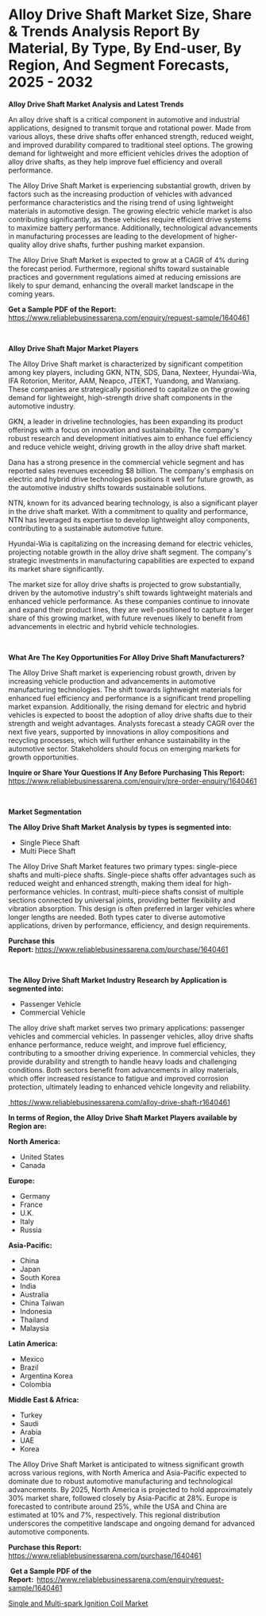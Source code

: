 <p><h1>Alloy Drive Shaft Market Size, Share & Trends Analysis Report By Material, By Type, By End-user, By Region, And Segment Forecasts, 2025 - 2032</h1></p><p><strong>Alloy Drive Shaft Market Analysis and Latest Trends</strong></p>
<p><p>An alloy drive shaft is a critical component in automotive and industrial applications, designed to transmit torque and rotational power. Made from various alloys, these drive shafts offer enhanced strength, reduced weight, and improved durability compared to traditional steel options. The growing demand for lightweight and more efficient vehicles drives the adoption of alloy drive shafts, as they help improve fuel efficiency and overall performance.</p><p>The Alloy Drive Shaft Market is experiencing substantial growth, driven by factors such as the increasing production of vehicles with advanced performance characteristics and the rising trend of using lightweight materials in automotive design. The growing electric vehicle market is also contributing significantly, as these vehicles require efficient drive systems to maximize battery performance. Additionally, technological advancements in manufacturing processes are leading to the development of higher-quality alloy drive shafts, further pushing market expansion.</p><p>The Alloy Drive Shaft Market is expected to grow at a CAGR of 4% during the forecast period. Furthermore, regional shifts toward sustainable practices and government regulations aimed at reducing emissions are likely to spur demand, enhancing the overall market landscape in the coming years.</p></p>
<p><strong>Get a Sample PDF of the Report:&nbsp;</strong> <a href="https://www.reliablebusinessarena.com/enquiry/request-sample/1640461?utm_campaign=3457&utm_medium=2&utm_source=Github&utm_content=ia&utm_term=30032025&utm_id=alloy-drive-shaft">https://www.reliablebusinessarena.com/enquiry/request-sample/1640461</a></p>
<p>&nbsp;</p>
<p><strong>Alloy Drive Shaft Major Market Players</strong></p>
<p><p>The Alloy Drive Shaft market is characterized by significant competition among key players, including GKN, NTN, SDS, Dana, Nexteer, Hyundai-Wia, IFA Rotorion, Meritor, AAM, Neapco, JTEKT, Yuandong, and Wanxiang. These companies are strategically positioned to capitalize on the growing demand for lightweight, high-strength drive shaft components in the automotive industry.</p><p>GKN, a leader in driveline technologies, has been expanding its product offerings with a focus on innovation and sustainability. The company's robust research and development initiatives aim to enhance fuel efficiency and reduce vehicle weight, driving growth in the alloy drive shaft market.</p><p>Dana has a strong presence in the commercial vehicle segment and has reported sales revenues exceeding $8 billion. The company's emphasis on electric and hybrid drive technologies positions it well for future growth, as the automotive industry shifts towards sustainable solutions.</p><p>NTN, known for its advanced bearing technology, is also a significant player in the drive shaft market. With a commitment to quality and performance, NTN has leveraged its expertise to develop lightweight alloy components, contributing to a sustainable automotive future.</p><p>Hyundai-Wia is capitalizing on the increasing demand for electric vehicles, projecting notable growth in the alloy drive shaft segment. The company's strategic investments in manufacturing capabilities are expected to expand its market share significantly.</p><p>The market size for alloy drive shafts is projected to grow substantially, driven by the automotive industry's shift towards lightweight materials and enhanced vehicle performance. As these companies continue to innovate and expand their product lines, they are well-positioned to capture a larger share of this growing market, with future revenues likely to benefit from advancements in electric and hybrid vehicle technologies.</p></p>
<p>&nbsp;</p>
<p><strong>What Are The Key Opportunities For Alloy Drive Shaft Manufacturers?</strong></p>
<p><p>The Alloy Drive Shaft market is experiencing robust growth, driven by increasing vehicle production and advancements in automotive manufacturing technologies. The shift towards lightweight materials for enhanced fuel efficiency and performance is a significant trend propelling market expansion. Additionally, the rising demand for electric and hybrid vehicles is expected to boost the adoption of alloy drive shafts due to their strength and weight advantages. Analysts forecast a steady CAGR over the next five years, supported by innovations in alloy compositions and recycling processes, which will further enhance sustainability in the automotive sector. Stakeholders should focus on emerging markets for growth opportunities.</p></p>
<p><strong>Inquire or Share Your Questions If Any Before Purchasing This Report:</strong> <a href="https://www.reliablebusinessarena.com/enquiry/pre-order-enquiry/1640461?utm_campaign=3457&utm_medium=2&utm_source=Github&utm_content=ia&utm_term=30032025&utm_id=alloy-drive-shaft">https://www.reliablebusinessarena.com/enquiry/pre-order-enquiry/1640461</a></p>
<p>&nbsp;</p>
<p><strong>Market Segmentation</strong></p>
<p><strong>The Alloy Drive Shaft Market Analysis by types is segmented into:</strong></p>
<p><ul><li>Single Piece Shaft</li><li>Multi Piece Shaft</li></ul></p>
<p><p>The Alloy Drive Shaft Market features two primary types: single-piece shafts and multi-piece shafts. Single-piece shafts offer advantages such as reduced weight and enhanced strength, making them ideal for high-performance vehicles. In contrast, multi-piece shafts consist of multiple sections connected by universal joints, providing better flexibility and vibration absorption. This design is often preferred in larger vehicles where longer lengths are needed. Both types cater to diverse automotive applications, driven by performance, efficiency, and design requirements.</p></p>
<p><strong>Purchase this Report:&nbsp;</strong><a href="https://www.reliablebusinessarena.com/purchase/1640461?utm_campaign=3457&utm_medium=2&utm_source=Github&utm_content=ia&utm_term=30032025&utm_id=alloy-drive-shaft">https://www.reliablebusinessarena.com/purchase/1640461</a></p>
<p>&nbsp;</p>
<p><strong>The Alloy Drive Shaft Market Industry Research by Application is segmented into:</strong></p>
<p><ul><li>Passenger Vehicle</li><li>Commercial Vehicle</li></ul></p>
<p><p>The alloy drive shaft market serves two primary applications: passenger vehicles and commercial vehicles. In passenger vehicles, alloy drive shafts enhance performance, reduce weight, and improve fuel efficiency, contributing to a smoother driving experience. In commercial vehicles, they provide durability and strength to handle heavy loads and challenging conditions. Both sectors benefit from advancements in alloy materials, which offer increased resistance to fatigue and improved corrosion protection, ultimately leading to enhanced vehicle longevity and reliability.</p></p>
<p><a href="https://www.reliablebusinessarena.com/alloy-drive-shaft-r1640461?utm_campaign=3457&utm_medium=2&utm_source=Github&utm_content=ia&utm_term=30032025&utm_id=alloy-drive-shaft">&nbsp;https://www.reliablebusinessarena.com/alloy-drive-shaft-r1640461</a></p>
<p><strong>In terms of Region, the Alloy Drive Shaft Market Players available by Region are:</strong></p>
<p>
    <p> <strong> North America: </strong>
        <ul>
            <li>United States</li>
            <li>Canada</li>
        </ul>
        </p> 
    <p> <strong> Europe: </strong>
        <ul>
            <li>Germany</li>
            <li>France</li>
            <li>U.K.</li>
            <li>Italy</li>
            <li>Russia</li>
        </ul>
        </p> 
    <p> <strong> Asia-Pacific: </strong>
        <ul>
            <li>China</li>
            <li>Japan</li>
            <li>South Korea</li>
            <li>India</li>
            <li>Australia</li>
            <li>China Taiwan</li>
            <li>Indonesia</li>
            <li>Thailand</li>
            <li>Malaysia</li>
        </ul>
        </p> 
    <p> <strong> Latin America: </strong>
        <ul>
            <li>Mexico</li>
            <li>Brazil</li>
            <li>Argentina Korea</li>
            <li>Colombia</li>
        </ul>
        </p> 
    <p> <strong> Middle East & Africa: </strong>
        <ul>
            <li>Turkey</li>
            <li>Saudi</li>
            <li>Arabia</li>
            <li>UAE</li>
            <li>Korea</li>
        </ul>
    </p>
    </p>
<p><p>The Alloy Drive Shaft Market is anticipated to witness significant growth across various regions, with North America and Asia-Pacific expected to dominate due to robust automotive manufacturing and technological advancements. By 2025, North America is projected to hold approximately 30% market share, followed closely by Asia-Pacific at 28%. Europe is forecasted to contribute around 25%, while the USA and China are estimated at 10% and 7%, respectively. This regional distribution underscores the competitive landscape and ongoing demand for advanced automotive components.</p></p>
<p><strong>Purchase this Report: </strong><a href="https://www.reliablebusinessarena.com/purchase/1640461?utm_campaign=3457&utm_medium=2&utm_source=Github&utm_content=ia&utm_term=30032025&utm_id=alloy-drive-shaft">https://www.reliablebusinessarena.com/purchase/1640461</a></p>
<p>&nbsp;<strong>Get a Sample PDF of the Report:&nbsp;&nbsp;</strong><a href="https://www.reliablebusinessarena.com/enquiry/request-sample/1640461?utm_campaign=3457&utm_medium=2&utm_source=Github&utm_content=ia&utm_term=30032025&utm_id=alloy-drive-shaft">https://www.reliablebusinessarena.com/enquiry/request-sample/1640461</a></p>
<p><strong></strong></p>
<p><p><a href="https://github.com/kalsirollija/Market-Research-Report-List-1/blob/main/single-and-multi-spark-ignition-coil-market.md?utm_campaign=3457&utm_medium=2&utm_source=Github&utm_content=ia&utm_term=30032025&utm_id=alloy-drive-shaft">Single and Multi-spark Ignition Coil Market</a></p></p>